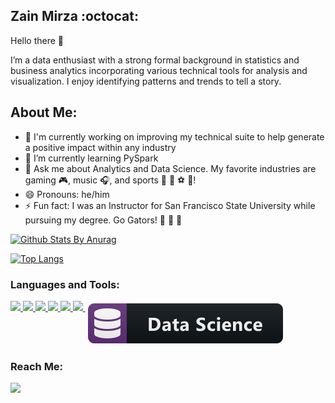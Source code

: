 ## Zain Mirza :octocat:

Hello there 👋

I’m a data enthusiast with a strong formal background in statistics and business analytics incorporating various technical tools for analysis and visualization. I enjoy identifying patterns and trends to tell a story. 

## About Me: 

- 🔭 I'm currently working on improving my technical suite to help generate a positive impact within any industry
- 🌱 I’m currently learning PySpark
- 💬 Ask me about Analytics and Data Science. My favorite industries are gaming 🎮, music 🎧, and sports 🏀 🏈 ⚽️ 🎾!
- 😄 Pronouns: he/him
- ⚡ Fun fact: I was an Instructor for San Francisco State University while pursuing my degree. Go Gators! 🐊 💜 💛

[![Github Stats By Anurag](https://github-readme-stats.vercel.app/api?username=zainmirza24&show_icons=true&title_color=fff&icon_color=79ff97&text_color=9f9f9f&bg_color=151515)](https://github.com/zainmirza24/github-readme-stats)

[![Top Langs](https://github-readme-stats.vercel.app/api/top-langs/?username=anuraghazra&layout=donut)](https://github.com/anuraghazra/github-readme-stats)

### Languages and Tools:
<!-- For more icons please follow  https://github.com/MikeCodesDotNET/ColoredBadges -->
<p align="left">
 <a href="#">
    <img src="https://img.shields.io/badge/Python-FFD43B?style=for-the-badge&logo=python&logoColor=blue">
  </a>
 <a href="#">
    <img src="https://img.shields.io/badge/R-276DC3?style=for-the-badge&logo=r&logoColor=white">
  </a>
<a href="#">
    <img src="https://img.shields.io/badge/PostgreSQL-316192?style=for-the-badge&logo=postgresql&logoColor=white">
  </a>
<a href="#">
    <img src="https://img.shields.io/badge/MySQL-005C84?style=for-the-badge&logo=mysql&logoColor=white">
   </a> 
 <a href="#">
    <img src="https://img.shields.io/badge/Tableau-E97627?style=for-the-badge&logo=Tableau&logoColor=white">
  </a>
<a href="#">
    <img src="https://img.shields.io/badge/-LeetCode-FFA116?style=for-the-badge&logo=LeetCode&logoColor=black">
  </a>
<a href="#">
    <img src="https://raw.githubusercontent.com/8bithemant/8bithemant/master/svg/dev/misc/datascience.svg" alt="datascience" style="vertical-align:top; margin:4px">
  </a>

 
</p>

### Reach Me:
<p align="left">

  <a href="https://www.linkedin.com/in/zainmirza24">
    <img src="https://img.shields.io/badge/LinkedIn-0077B5?style=for-the-badge&logo=linkedin&logoColor=white">
  </a>
  

<!--
**zainmirza24/zainmirza24** is a ✨ _special_ ✨ repository because its `README.md` (this file) appears on your GitHub profile.

Here are some ideas to get you started:

- 🔭 I’m currently working on ...
- 🌱 I’m currently learning ...
- 👯 I’m looking to collaborate on ...
- 🤔 I’m looking for help with ...
- 💬 Ask me about ...
- 📫 How to reach me: ...
- 😄 Pronouns: ...
- ⚡ Fun fact: ...
-->
